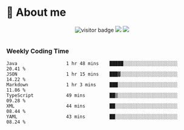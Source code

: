 <!-- ![](https://youpai.roccoshi.top/img/20200804214216.png) -->

# 🧐 About me
 
<p align="center">
<img src="https://visitor-badge.laobi.icu/badge?page_id=Lincest.Lincest&title=hits" alt="visitor badge"/>
<a href="mailto:imroccoshi@gmail.com"><img src="https://img.shields.io/badge/gmail-imroccoshi%40gmail.com-red"></a>
<a href="https://blog.roccoshi.top"><img src="https://img.shields.io/badge/blog-roccoshi-green"></a>
</p>

<div align="center">
  <img src="https://github-readme-stats.vercel.app/api?username=Lincest&show_icons=true&count_private=true&show_owner=true" alt="">
   <!-- <img src="https://github-readme-stats.vercel.app/api/wakatime?username=Moreality&v=2" alt=""/> -->
</div>

### Weekly Coding Time

<!--START_SECTION:waka-->

```text
Java                  1 hr 48 mins    █████░░░░░░░░░░░░░░░░░░░░   20.41 %
JSON                  1 hr 15 mins    ███▓░░░░░░░░░░░░░░░░░░░░░   14.22 %
Markdown              1 hr 3 mins     ███░░░░░░░░░░░░░░░░░░░░░░   11.86 %
TypeScript            49 mins         ██▒░░░░░░░░░░░░░░░░░░░░░░   09.28 %
XML                   44 mins         ██░░░░░░░░░░░░░░░░░░░░░░░   08.44 %
YAML                  43 mins         ██░░░░░░░░░░░░░░░░░░░░░░░   08.24 %
```

<!--END_SECTION:waka-->


